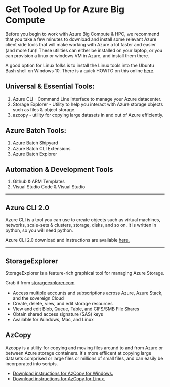 # Get Tooled Up for Azure Big Compute #

Before you begin to work with Azure Big Compute & HPC, we recommend that you take a few minutes to download and install some relevant Azure client side tools that will make working with Azure a lot faster and easier (and more fun)! These utilities can either be installed on your laptop, or you can provision a  linux or windows VM in Azure, and install them there. 

A good option for Linux folks is to install the Linux tools into the Ubuntu Bash shell on Windows 10. There is a quick HOWTO on this online <a href="https://www.windowscentral.com/how-install-bash-shell-command-line-windows-10">here</a>.

## Universal & Essential Tools: 
1) Azure CLI - Command Line Interface to manage your Azure datacenter. 
2) Storage Explorer - Utility to help you interact with Azure storage objects such as files & object storage. 
3) azcopy - utility for copying large datasets in and out of Azure efficiently. 

## Azure Batch Tools:
1) Azure Batch Shipyard
2) Azure Batch CLI Extensions
3) Azure Batch Explorer

## Automation & Development Tools
1) Github & ARM Templates
2) Visual Studio Code & Visual Studio

***
## Azure CLI 2.0 

Azure CLI is a tool you can use to create objects such as virtual machines, networks, scale-sets & clusters, storage, disks, and so on. It is written in python, so you will need python.

Azure CLI 2.0 download and instructions are available <a href="https://docs.microsoft.com/en-us/cli/azure/install-azure-cli">here.</a>

*** 
## StorageExplorer

StorageExplorer is a feature-rich graphical tool for managing Azure Storage. 

Grab it from <a href="http://storageexplorer.com">storageexplorer.com</a>

* Access multiple accounts and subscriptions across Azure, Azure Stack, and the sovereign Cloud
* Create, delete, view, and edit storage resources
* View and edit Blob, Queue, Table, and CIFS/SMB File Shares
* Obtain shared access signature (SAS) keys
* Available for Windows, Mac, and Linux

## AzCopy

Azcopy is a utility for copying and moving files around to and from Azure or between Azure storage containers. It's more effiicent at copying large datasets comprised or large files or millions of small files, and can easily be incorporated into scripts. 

* <a href="https://docs.microsoft.com/en-us/azure/storage/storage-use-azcopy">Download instructions for AzCopy for Windows.</a>
* <a href="https://docs.microsoft.com/en-us/azure/storage/storage-use-azcopy-linux">Download instructions for AzCopy for Linux.</a>
